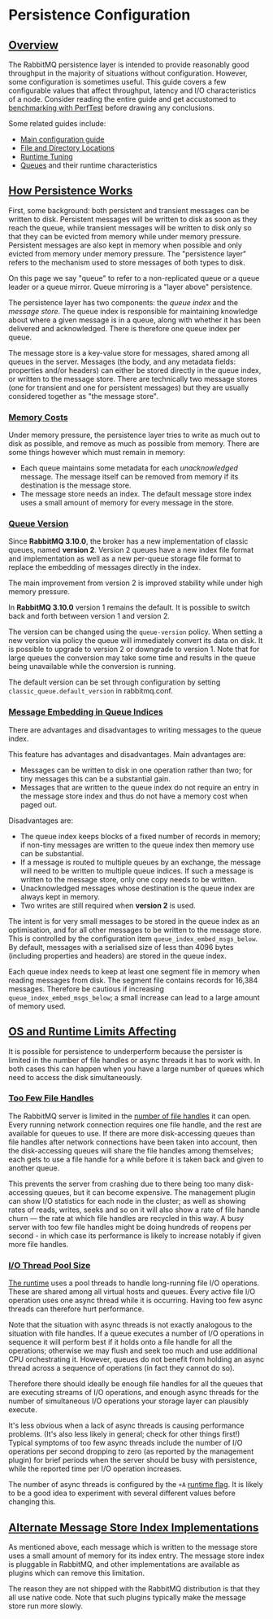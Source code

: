 <!--
Copyright (c) 2007-2023 VMware, Inc. or its affiliates.

All rights reserved. This program and the accompanying materials
are made available under the terms of the under the Apache License,
Version 2.0 (the "License”); you may not use this file except in compliance
with the License. You may obtain a copy of the License at

https://www.apache.org/licenses/LICENSE-2.0

Unless required by applicable law or agreed to in writing, software
distributed under the License is distributed on an "AS IS" BASIS,
WITHOUT WARRANTIES OR CONDITIONS OF ANY KIND, either express or implied.
See the License for the specific language governing permissions and
limitations under the License.
-->

# Persistence Configuration

## <a id="overview" class="anchor" href="#overview">Overview</a>

The RabbitMQ persistence layer is intended to provide reasonably good throughput
in the majority of situations without configuration. However,
some configuration is sometimes useful. This guide covers a few configurable
values that affect throughput, latency and I/O characteristics of a node.
Consider reading the entire guide and get accustomed to [benchmarking with PerfTest](https://rabbitmq.github.io/rabbitmq-perf-test/stable/htmlsingle/)
before drawing any conclusions.

Some related guides include:

 * [Main configuration guide](configure.html)
 * [File and Directory Locations](./relocate.html)
 * [Runtime Tuning](./runtime.html)
 * [Queues](./queues.html#runtime-characteristics) and their runtime characteristics


## <a id="how-it-works" class="anchor" href="#how-it-works">How Persistence Works</a>

First, some background: both persistent and transient messages
can be written to disk. Persistent messages will be written to
disk as soon as they reach the queue, while transient messages
will be written to disk only so that they can be evicted from
memory while under memory pressure. Persistent messages are also
kept in memory when possible and only evicted from memory under
memory pressure. The "persistence layer" refers to the mechanism
used to store messages of both types to disk.

On this page we say "queue" to refer to a non-replicated queue or a
queue leader or a queue mirror. Queue mirroring is a "layer above"
persistence.

The persistence layer has two components: the _queue index_
and the _message store_. The queue index is responsible for
maintaining knowledge about where a given message is in a queue,
along with whether it has been delivered and acknowledged. There
is therefore one queue index per queue.

The message store is a key-value store for messages, shared
among all queues in the server. Messages (the body, and any
metadata fields: properties and/or headers) can either be stored
directly in the queue index, or written to the message store. There are
technically two message stores (one for transient and one for
persistent messages) but they are usually considered together as
"the message store".

### <a id="memory-costs" class="anchor" href="#memory-costs">Memory Costs</a>

Under memory pressure, the persistence layer tries to write as
much out to disk as possible, and remove as much as possible
from memory. There are some things however which must remain in
memory:

 * Each queue maintains some metadata for each
   _unacknowledged_ message. The message itself can be
   removed from memory if its destination is the message store.
 * The message store needs an index. The default message store
   index uses a small amount of memory for every message in the
   store.

### <a id="queue-version" class="anchor" href="#queue-version">Queue Version</a>

Since **RabbitMQ 3.10.0**, the broker has a new implementation of
classic queues, named **version 2**. Version 2 queues have a new
index file format and implementation as well as a new per-queue
storage file format to replace the embedding of messages directly
in the index.

The main improvement from version 2 is improved stability while
under high memory pressure.

In **RabbitMQ 3.10.0** version 1 remains the default. It is possible
to switch back and forth between version 1 and version 2.

The version can be changed using the `queue-version` policy.
When setting a new version via policy the queue will immediately
convert its data on disk. It is possible to upgrade to version 2
or downgrade to version 1. Note that for large queues the conversion
may take some time and results in the queue being unavailable while
the conversion is running.

The default version can be set through configuration by setting
`classic_queue.default_version` in rabbitmq.conf.

### <a id="index-embedding" class="anchor" href="#index-embedding">Message Embedding in Queue Indices</a>

There are advantages and disadvantages to writing messages to
the queue index.

This feature has advantages and disadvantages. Main advantages are:

 * Messages can be written to disk in one operation rather than
   two; for tiny messages this can be a substantial gain.
 * Messages that are written to the queue index do not require an
   entry in the message store index and thus do not have a memory
   cost when paged out.

Disadvantages are:

 * The queue index keeps blocks of a fixed number of records in
   memory; if non-tiny messages are written to the queue index then
   memory use can be substantial.
 * If a message is routed to multiple queues by an exchange, the
   message will need to be written to multiple queue indices. If
   such a message is written to the message store, only one copy
   needs to be written.
 * Unacknowledged messages whose destination is the queue index
   are always kept in memory.
 * Two writes are still required when **version 2** is used.

The intent is for very small messages to be stored in the queue
index as an optimisation, and for all other messages to be
written to the message store. This is controlled by the
configuration item <code>queue_index_embed_msgs_below</code>. By
default, messages with a serialised size of less than 4096 bytes
(including properties and headers) are stored in the queue
index.

Each queue index needs to keep at least one segment file in
memory when reading messages from disk. The segment file
contains records for 16,384 messages. Therefore be cautious if
increasing <code>queue_index_embed_msgs_below</code>; a small
increase can lead to a large amount of memory used.


## <a id="limits" class="anchor" href="#limits">OS and Runtime Limits Affecting </a>

It is possible for persistence to underperform because the
persister is limited in the number of file handles or async
threads it has to work with. In both cases this can happen when
you have a large number of queues which need to access the disk
simultaneously.

### <a id="file-handles" class="anchor" href="#file-handles">Too Few File Handles</a>

The RabbitMQ server is limited in the [number of file handles](./networking.html#open-file-handle-limit) it can open.
Every running network connection requires one file handle, and the rest are available
for queues to use. If there are more disk-accessing queues than
file handles after network connections have been taken into
account, then the disk-accessing queues will share the file
handles among themselves; each gets to use a file handle for a
while before it is taken back and given to another queue.

This prevents the server from crashing due to there being too
many disk-accessing queues, but it can become expensive. The
management plugin can show I/O statistics for each node in the
cluster; as well as showing rates of reads, writes, seeks and so
on it will also show a rate of file handle churn — the rate at
which file handles are recycled in this way. A busy server with
too few file handles might be doing hundreds of reopens per
second - in which case its performance is likely to increase
notably if given more file handles.

### <a id="async-threads" class="anchor" href="#async-threads">I/O Thread Pool Size</a>

[The runtime](./runtime.html) uses a pool threads to handle
long-running file I/O operations. These are shared among all virtual hosts and queues.
Every active file I/O operation uses one async thread while it is occurring.
Having too few async threads can therefore hurt performance.

Note that the situation with async threads is not exactly
analogous to the situation with file handles. If a queue
executes a number of I/O operations in sequence it will perform
best if it holds onto a file handle for all the operations;
otherwise we may flush and seek too much and use additional CPU
orchestrating it. However, queues do not benefit from holding an
async thread across a sequence of operations (in fact they
cannot do so).

Therefore there should ideally be enough file handles for all
the queues that are executing streams of I/O operations, and
enough async threads for the number of simultaneous I/O
operations your storage layer can plausibly execute.

It's less obvious when a lack of async threads is causing
performance problems. (It's also less likely in general; check
for other things first!) Typical symptoms of too few async
threads include the number of I/O operations per second dropping
to zero (as reported by the management plugin) for brief periods
when the server should be busy with persistence, while the
reported time per I/O operation increases.

The number of async threads is configured by the `+A`
[runtime flag](./runtime.html). It is likely to be a good idea to experiment
with several different values before changing this.


## <a id="msg-store-index-implementations" class="anchor" href="#msg-store-index-implementations">Alternate Message Store Index Implementations</a>

As mentioned above, each message which is written to the message
store uses a small amount of memory for its index entry. The
message store index is pluggable in RabbitMQ, and other
implementations are available as plugins which can remove this
limitation.

The reason they are not shipped with the RabbitMQ distribution is
that they all use native code. Note that such plugins typically
make the message store run more slowly.
